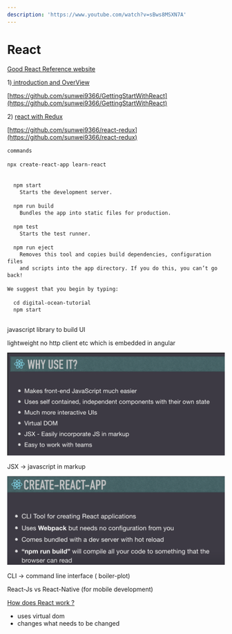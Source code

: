 ```yaml
---
description: 'https://www.youtube.com/watch?v=sBws8MSXN7A'
---
```


# React



[Good React Reference website ](https://www.taniarascia.com/tags/react)

1\)[ introduction and OverView](https://www.taniarascia.com/getting-started-with-react/)

[https://github.com/sunwei9366/GettingStartWithReact](https://github.com/sunwei9366/GettingStartWithReact)

2\) [react with Redux ](https://www.taniarascia.com/redux-react-guide/)

[https://github.com/sunwei9366/react-redux](https://github.com/sunwei9366/react-redux)



```text
commands

npx create-react-app learn-react


  npm start
    Starts the development server.

  npm run build
    Bundles the app into static files for production.

  npm test
    Starts the test runner.

  npm run eject
    Removes this tool and copies build dependencies, configuration files
    and scripts into the app directory. If you do this, you can’t go back!

We suggest that you begin by typing:

  cd digital-ocean-tutorial
  npm start


```

javascript library to build UI

lightweight no http client etc which is embedded in angular

![](../../.gitbook/assets/image%20%28238%29.png)

JSX -&gt; javascript in markup

![](../../.gitbook/assets/image%20%28236%29.png)

CLI -&gt; command line interface \( boiler-plot\) 



React-Js  vs React-Native \(for mobile development\)



[How does React work ?](https://www.w3schools.com/react/react_intro.asp)

* uses virtual dom
* changes what needs to be changed



